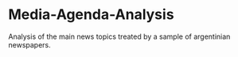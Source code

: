 # Media-Agenda-Analysis
Analysis of the main news topics treated by a sample of argentinian newspapers.
